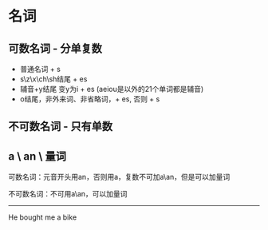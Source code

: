 # 名词

## 可数名词 - 分单复数
  * 普通名词 + s 
  * s\z\x\ch\sh结尾 +  es
  * 辅音+y结尾 变y为i + es  (aeiou是以外的21个单词都是辅音)
  * o结尾，非外来词、非省略词，+ es, 否则 + s


## 不可数名词 - 只有单数

## a \ an \ 量词
  可数名词：元音开头用an，否则用a，复数不可加a\an，但是可以加量词

  不可数名词：不可用a\an，可以加量词


***
He bought me a bike
